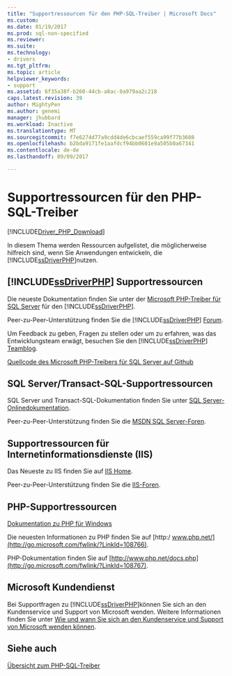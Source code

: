 ```yaml
---
title: "Supportressourcen für den PHP-SQL-Treiber | Microsoft Docs"
ms.custom: 
ms.date: 01/19/2017
ms.prod: sql-non-specified
ms.reviewer: 
ms.suite: 
ms.technology:
- drivers
ms.tgt_pltfrm: 
ms.topic: article
helpviewer_keywords:
- support
ms.assetid: 6f35a38f-b260-44cb-a8ac-0a979aa2c218
caps.latest.revision: 39
author: MightyPen
ms.author: genemi
manager: jhubbard
ms.workload: Inactive
ms.translationtype: MT
ms.sourcegitcommit: f7e6274d77a9cdd4de6cbcaef559ca99f77b3608
ms.openlocfilehash: b2bda9171fe1aafdcf94bb0601e9a505b0a67341
ms.contentlocale: de-de
ms.lasthandoff: 09/09/2017

---
```

# <a name="support-resources-for-the-php-sql-driver"></a>Supportressourcen für den PHP-SQL-Treiber
[!INCLUDE[Driver_PHP_Download](../../includes/driver_php_download.md)]

In diesem Thema werden Ressourcen aufgelistet, die möglicherweise hilfreich sind, wenn Sie Anwendungen entwickeln, die [!INCLUDE[ssDriverPHP](../../includes/ssdriverphp_md.md)]nutzen.  
  
## <a name="includessdriverphpincludesssdriverphpmdmd-support-resources"></a>[!INCLUDE[ssDriverPHP](../../includes/ssdriverphp_md.md)] Supportressourcen  
Die neueste Dokumentation finden Sie unter der [Microsoft PHP-Treiber für SQL Server](../../connect/php/microsoft-php-driver-for-sql-server.md) für den [!INCLUDE[ssDriverPHP](../../includes/ssdriverphp_md.md)].  
  
Peer-zu-Peer-Unterstützung finden Sie die [!INCLUDE[ssDriverPHP](../../includes/ssdriverphp_md.md)] [Forum](https://social.msdn.microsoft.com/Forums/sqlserver/home?forum=sqldriverforphp).  
  
Um Feedback zu geben, Fragen zu stellen oder um zu erfahren, was das Entwicklungsteam erwägt, besuchen Sie den [!INCLUDE[ssDriverPHP](../../includes/ssdriverphp_md.md)] [Teamblog](http://go.microsoft.com/fwlink/?LinkID=108675).  
  
[Quellcode des Microsoft PHP-Treibers für SQL Server auf Github](https://github.com/azure/msphpsql)  
  
## <a name="sql-servertransact-sql-support-resources"></a>SQL Server/Transact-SQL-Supportressourcen  
SQL Server und Transact-SQL-Dokumentation finden Sie unter [SQL Server-Onlinedokumentation](http://go.microsoft.com/fwlink/?LinkID=62618).  
  
Peer-zu-Peer-Unterstützung finden Sie die [MSDN SQL Server-Foren](https://social.msdn.microsoft.com/Forums/sqlserver/home).  
  
## <a name="internet-information-services-iis-support-resources"></a>Supportressourcen für Internetinformationsdienste (IIS)  
Das Neueste zu IIS finden Sie auf [IIS Home](http://go.microsoft.com/fwlink/?LinkId=108763).  
  
Peer-zu-Peer-Unterstützung finden Sie die [IIS-Foren](http://go.microsoft.com/fwlink/?LinkId=108765).  
  
## <a name="php-support-resources"></a>PHP-Supportressourcen  
[Dokumentation zu PHP für Windows](http://windows.php.net/)  
  
Die neuesten Informationen zu PHP finden Sie auf [http:/ www.php.net/](http://go.microsoft.com/fwlink/?LinkId=108766).  
  
PHP-Dokumentation finden Sie auf [http://www.php.net/docs.php](http://go.microsoft.com/fwlink/?LinkId=108767).  
  
## <a name="microsoft-customer-support"></a>Microsoft Kundendienst  
Bei Supportfragen zu [!INCLUDE[ssDriverPHP](../../includes/ssdriverphp_md.md)]können Sie sich an den Kundenservice und Support von Microsoft wenden. Weitere Informationen finden Sie unter [Wie und wann Sie sich an den Kundenservice und Support von Microsoft wenden können](http://go.microsoft.com/fwlink/?LinkId=122302).  
  
## <a name="see-also"></a>Siehe auch  
[Übersicht zum PHP-SQL-Treiber](../../connect/php/overview-of-the-php-sql-driver.md)
  


